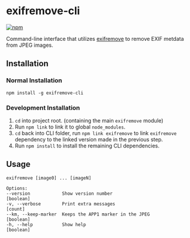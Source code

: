 # exifremove-cli

[![npm](https://img.shields.io/npm/v/exifremove-cli)](https://www.npmjs.com/package/exifremove-cli)

Command-line interface that utilizes [exifremove](https://github.com/Coteh/exifremove) to remove EXIF metdata from JPEG images.

## Installation

### Normal Installation

`npm install -g exifremove-cli`

### Development Installation

1. `cd` into project root. (containing the main `exifremove` module)
1. Run `npm link` to link it to global `node_modules`.
1. `cd` back into CLI folder, run `npm link exifremove` to link `exifremove` dependency to the linked version made in the previous step.
1. Run `npm install` to install the remaining CLI dependencies.

## Usage

```
exifremove [image0] ... [imageN]

Options:
--version            Show version number                             [boolean]
-v, --verbose        Print extra messages                              [count]
--km, --keep-marker  Keeps the APP1 marker in the JPEG               [boolean]
-h, --help           Show help                                       [boolean]
```
